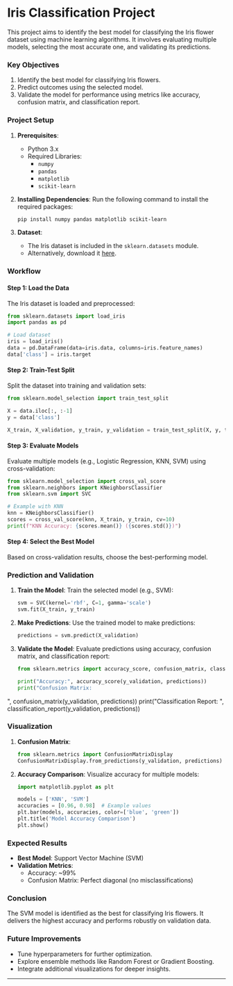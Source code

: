 
# Iris Classification Project

This project aims to identify the best model for classifying the Iris flower dataset using machine learning algorithms. It involves evaluating multiple models, selecting the most accurate one, and validating its predictions.

### **Key Objectives**
1. Identify the best model for classifying Iris flowers.
2. Predict outcomes using the selected model.
3. Validate the model for performance using metrics like accuracy, confusion matrix, and classification report.

### **Project Setup**

1. **Prerequisites**:
   - Python 3.x
   - Required Libraries:
     - `numpy`
     - `pandas`
     - `matplotlib`
     - `scikit-learn`

2. **Installing Dependencies**:
   Run the following command to install the required packages:
   ```bash
   pip install numpy pandas matplotlib scikit-learn
   ```

3. **Dataset**:
   - The Iris dataset is included in the `sklearn.datasets` module.
   - Alternatively, download it [here](https://archive.ics.uci.edu/ml/datasets/Iris).

### **Workflow**

#### **Step 1: Load the Data**
The Iris dataset is loaded and preprocessed:
```python
from sklearn.datasets import load_iris
import pandas as pd

# Load dataset
iris = load_iris()
data = pd.DataFrame(data=iris.data, columns=iris.feature_names)
data['class'] = iris.target
```
#### **Step 2: Train-Test Split**
Split the dataset into training and validation sets:
```python
from sklearn.model_selection import train_test_split

X = data.iloc[:, :-1]
y = data['class']

X_train, X_validation, y_train, y_validation = train_test_split(X, y, test_size=0.2, random_state=42)
```
#### **Step 3: Evaluate Models**
Evaluate multiple models (e.g., Logistic Regression, KNN, SVM) using cross-validation:
```python
from sklearn.model_selection import cross_val_score
from sklearn.neighbors import KNeighborsClassifier
from sklearn.svm import SVC

# Example with KNN
knn = KNeighborsClassifier()
scores = cross_val_score(knn, X_train, y_train, cv=10)
print(f"KNN Accuracy: {scores.mean()} ({scores.std()})")
```
#### **Step 4: Select the Best Model**
Based on cross-validation results, choose the best-performing model.

### **Prediction and Validation**

1. **Train the Model**:
   Train the selected model (e.g., SVM):
   ```python
   svm = SVC(kernel='rbf', C=1, gamma='scale')
   svm.fit(X_train, y_train)
   ```
2. **Make Predictions**:
   Use the trained model to make predictions:
   ```python
   predictions = svm.predict(X_validation)
   ```
3. **Validate the Model**:
   Evaluate predictions using accuracy, confusion matrix, and classification report:
   ```python
   from sklearn.metrics import accuracy_score, confusion_matrix, classification_report

   print("Accuracy:", accuracy_score(y_validation, predictions))
   print("Confusion Matrix:
", confusion_matrix(y_validation, predictions))
   print("Classification Report:
", classification_report(y_validation, predictions))
   
### **Visualization**

1. **Confusion Matrix**:
   ```python
   from sklearn.metrics import ConfusionMatrixDisplay
   ConfusionMatrixDisplay.from_predictions(y_validation, predictions)
   ```
2. **Accuracy Comparison**:
   Visualize accuracy for multiple models:
   ```python
   import matplotlib.pyplot as plt

   models = ['KNN', 'SVM']
   accuracies = [0.96, 0.98]  # Example values
   plt.bar(models, accuracies, color=['blue', 'green'])
   plt.title('Model Accuracy Comparison')
   plt.show()
   
### **Expected Results**
- **Best Model**: Support Vector Machine (SVM)
- **Validation Metrics**:
  - Accuracy: ~99%
  - Confusion Matrix: Perfect diagonal (no misclassifications)

### **Conclusion**
The SVM model is identified as the best for classifying Iris flowers. It delivers the highest accuracy and performs robustly on validation data.

### **Future Improvements**
- Tune hyperparameters for further optimization.
- Explore ensemble methods like Random Forest or Gradient Boosting.
- Integrate additional visualizations for deeper insights.

---

